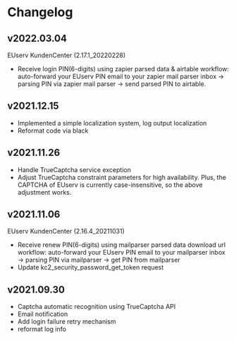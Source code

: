 # Changelog

## v2022.03.04

EUserv KundenCenter (2.17.1_20220228)

- Receive login PIN(6-digits) using zapier parsed data & airtable
  workflow: auto-forward your EUserv PIN email to your zapier mail parser inbox 
  -> parsing PIN via zapier mail parser -> send parsed PIN to airtable.

## v2021.12.15

- Implemented a simple localization system, log output localization
- Reformat code via black
## v2021.11.26

- Handle TrueCaptcha service exception
- Adjust TrueCaptcha constraint parameters for high availability.
  Plus, the CAPTCHA of EUserv is currently case-insensitive, so the above adjustment works.
  
## v2021.11.06

EUserv KundenCenter (2.16.4_20211031)

- Receive renew PIN(6-digits) using mailparser parsed data download url
  workflow: auto-forward your EUserv PIN email to your mailparser inbox 
  -> parsing PIN via mailparser -> get PIN from mailparser
- Update kc2_security_password_get_token request

## v2021.09.30

- Captcha automatic recognition using TrueCaptcha API
- Email notification
- Add login failure retry mechanism
- reformat log info